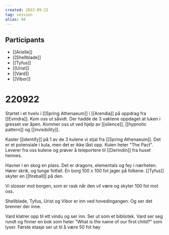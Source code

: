 ```yaml
---
created: 2022-09-22
tag: session
alias: 94
---
```


## Participants
- [[Arielle]]
- [[Shellblade]]
- [[Tyfus]]
- [[Urist]]
- [[Vard]]
- [[Vibor]]

# 220922
Startet i et hvelv i [[Spring Athenaeum]] i [[Arendia]] på oppdrag fra [[Evindra]]. Kom oss ut såvidt. Der hadde de 3 vaktene oppdaget at luken i gresset var åpen. Kommer oss ut ved hjelp av [[silence]], [[hypnotic pattern]] og [[invisibility]].

Kaster [[identify]] på 1 av de 3 kulene vi stjal fra [[Spring Athenaeum]]. Det er et potensiale i kula, men det er ikke låst opp. Kulen heter "The Pact". Leverer fra oss kulene og prøver å teleportere til [[Derindin]] fra huset hennes. 

Havner i en skog en plass. Det er dragons, elementals og fey i nærheten. Hører skrik, og tunge fotfall. En borg 100 x 100 fot jager på folkene. [[Tyfus]] skyter en [[fireball]] på den.

Vi slosser mot borgen, som er rask når den vil være og skyter 100 fot mot oss.

Shellblade, Tyfus, Urist og Vibor er inn ved hovedingangen. Og ser det brenner der inne.

Vard klatrer opp til ett vindu og ser inn. Ser ut som et bibliotek. Vard ser seg rundt og finner en bok som heter "What is the name of our first child?" som lyser. Første etasje ser ut til å være 50 fot høy

